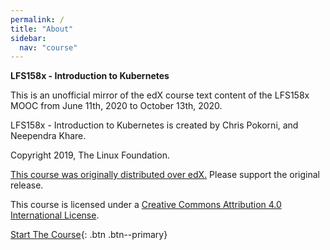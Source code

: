 ```yaml
---
permalink: /
title: "About"
sidebar:
  nav: "course"
---
```

**LFS158x - Introduction to Kubernetes**

This is an unofficial mirror of the edX course text content of the LFS158x MOOC from June 11th, 2020 to October 13th, 2020.

LFS158x - Introduction to Kubernetes is created by Chris Pokorni, and Neependra Khare.

Copyright 2019, The Linux Foundation.

[This course was originally distributed over edX.](https://www.edx.org/course/introduction-to-kubernetes) Please support the original release.

This course is licensed under a [Creative Commons Attribution 4.0 International License](https://creativecommons.org/licenses/by/4.0/).

[Start The Course](/course/welcome/before-you-begin){: .btn .btn--primary}